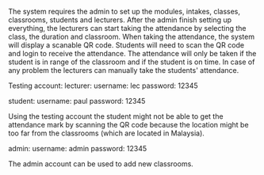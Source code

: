 The system requires the admin to set up the modules, intakes, classes, classrooms, students and lecturers.
After the admin finish setting up everything, the lecturers can start taking the attendance by selecting the class, the duration and classroom.
When taking the attendance, the system will display a scanable QR code.
Students will need to scan the QR code and login to receive the attendance.
The attendance will only be taken if the student is in range of the classroom and if the student is on time.
In case of any problem the lecturers can manually take the students' attendance.


Testing account:
lecturer:
username: lec
password: 12345

student:
username: paul
password: 12345

Using the testing account the student might not be able to get the attendance mark by scanning the QR code because the location might be too far from the classrooms (which are located in Malaysia).

admin: 
username: admin
password: 12345

The admin account can be used to add new classrooms.
